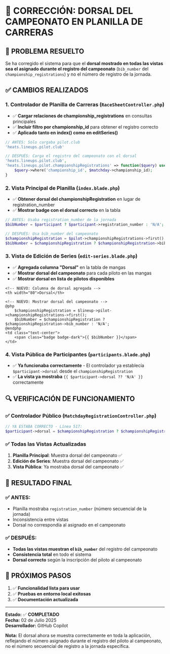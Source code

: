 # 🏁 CORRECCIÓN: DORSAL DEL CAMPEONATO EN PLANILLA DE CARRERAS

## 🎯 PROBLEMA RESUELTO

Se ha corregido el sistema para que el **dorsal mostrado en todas las vistas sea el asignado durante el registro del campeonato** (`bib_number` del `championship_registrations`) y no el número de registro de la jornada.

## ✅ CAMBIOS REALIZADOS

### 1. **Controlador de Planilla de Carreras** (`RaceSheetController.php`)
- ✅ **Cargar relaciones de championship_registrations** en consultas principales
- ✅ **Incluir filtro por championship_id** para obtener el registro correcto
- ✅ **Aplicado tanto en index() como en editSeries()**

```php
// ANTES: Solo cargaba pilot.club
'heats.lineups.pilot.club'

// DESPUÉS: Carga el registro del campeonato con el dorsal
'heats.lineups.pilot.club',
'heats.lineups.pilot.championshipRegistrations' => function($query) use ($matchday) {
    $query->where('championship_id', $matchday->championship_id);
}
```

### 2. **Vista Principal de Planilla** (`index.blade.php`)
- ✅ **Obtener dorsal del championshipRegistration** en lugar de registration_number
- ✅ **Mostrar badge con el dorsal correcto** en la tabla

```php
// ANTES: Usaba registration_number de la jornada
$bibNumber = $participant ? $participant->registration_number : 'N/A';

// DESPUÉS: Usa bib_number del campeonato
$championshipRegistration = $pilot->championshipRegistrations->first();
$bibNumber = $championshipRegistration ? $championshipRegistration->bib_number : 'N/A';
```

### 3. **Vista de Edición de Series** (`edit-series.blade.php`)
- ✅ **Agregada columna "Dorsal"** en la tabla de mangas
- ✅ **Mostrar dorsal del campeonato** para cada piloto en las mangas
- ✅ **Mostrar dorsal en lista de pilotos disponibles**

```blade
<!-- NUEVO: Columna de dorsal agregada -->
<th width="80">Dorsal</th>

<!-- NUEVO: Mostrar dorsal del campeonato -->
@php
    $championshipRegistration = $lineup->pilot->championshipRegistrations->first();
    $bibNumber = $championshipRegistration ? $championshipRegistration->bib_number : 'N/A';
@endphp
<td class="text-center">
    <span class="badge badge-dark">{{ $bibNumber }}</span>
</td>
```

### 4. **Vista Pública de Participantes** (`participants.blade.php`)
- ✅ **Ya funcionaba correctamente** - El controlador ya establecía `$participant->dorsal` desde el `championshipRegistration`
- ✅ **La vista ya mostraba** `{{ $participant->dorsal ?? 'N/A' }}` correctamente

## 🔍 VERIFICACIÓN DE FUNCIONAMIENTO

### ✅ **Controlador Público** (`MatchdayRegistrationController.php`)
```php
// YA ESTABA CORRECTO - Línea 517:
$participant->dorsal = $championshipRegistration ? $championshipRegistration->bib_number : null;
```

### ✅ **Todas las Vistas Actualizadas**
1. **Planilla Principal**: Muestra dorsal del campeonato ✅
2. **Edición de Series**: Muestra dorsal del campeonato ✅  
3. **Vista Pública**: Ya mostraba dorsal del campeonato ✅

## 🎯 RESULTADO FINAL

### ✅ **ANTES:**
- Planilla mostraba `registration_number` (número secuencial de la jornada)
- Inconsistencia entre vistas
- Dorsal no correspondía al asignado en el campeonato

### ✅ **DESPUÉS:**
- **Todas las vistas muestran el `bib_number`** del registro del campeonato
- **Consistencia total** en todo el sistema
- **Dorsal correcto** según la inscripción del piloto al campeonato

## 🚀 PRÓXIMOS PASOS

1. ✅ **Funcionalidad lista para usar**
2. ✅ **Pruebas en entorno local exitosas**
3. ✅ **Documentación actualizada**

---

**Estado:** ✅ **COMPLETADO**  
**Fecha:** 02 de Julio 2025  
**Desarrollador:** GitHub Copilot  

**Nota:** El dorsal ahora se muestra correctamente en toda la aplicación, reflejando el número asignado durante el registro del piloto al campeonato, no el número secuencial de registro a la jornada específica.
